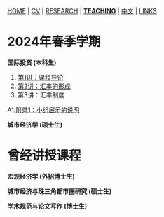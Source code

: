 [HOME](./index.md) | [CV](./assets/CV_FanghaoChen_231105.pdf) | [RESEARCH](./research.md) | [**TEACHING**](./teaching.md) | [中文](./chinesepage.md) | [LINKS](./links.md)

# 2024年春季学期

**国际投资 (本科生)** <br/>

1. [第1讲：课程导论](./assets/第1讲_课程导论.pdf)
2. [第2讲：汇率的形成](./assets/第2讲_汇率的形成.pdf)
3. 第3讲：汇率制度

A1.[附录1：小组展示的说明](./assets/关于小组路演的说明.pdf)

**城市经济学 (硕士生)** <br/>

# 曾经讲授课程

**宏观经济学 (外招博士生)** <br/>

**城市经济与珠三角都市圈研究 (硕士生)** <br/>

**学术规范与论文写作 (博士生)** <br/>
